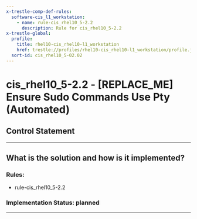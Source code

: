 ```yaml
---
x-trestle-comp-def-rules:
  software-cis_l1_workstation:
    - name: rule-cis_rhel10_5-2.2
      description: Rule for cis_rhel10_5-2.2
x-trestle-global:
  profile:
    title: rhel10-cis_rhel10-l1_workstation
    href: trestle://profiles/rhel10-cis_rhel10-l1_workstation/profile.json
  sort-id: cis_rhel10_5-02.02
---
```


# cis_rhel10_5-2.2 - \[REPLACE_ME\] Ensure Sudo Commands Use Pty (Automated)

## Control Statement

______________________________________________________________________

## What is the solution and how is it implemented?

<!-- For implementation status enter one of: implemented, partial, planned, alternative, not-applicable -->

<!-- Note that the list of rules under ### Rules: is read-only and changes will not be captured after assembly to JSON -->

<!-- Add control implementation description here for control: cis_rhel10_5-2.2 -->

### Rules:

  - rule-cis_rhel10_5-2.2

### Implementation Status: planned

______________________________________________________________________
